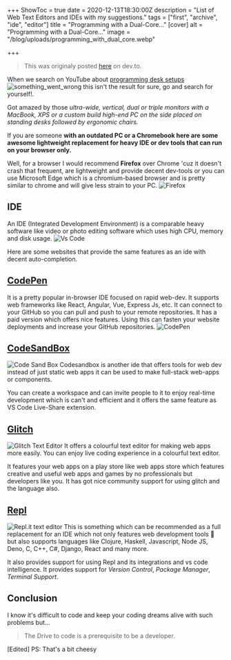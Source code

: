 +++
ShowToc = true
date = 2020-12-13T18:30:00Z
description = "List of Web Text Editors and IDEs with my suggestions."
tags = ["first", "archive", "ide", "editor"]
title = "Programming with a Dual-Core..."
[cover]
alt = "Programming with a Dual-Core..."
image = "/blog/uploads/programming_with_dual_core.webp"

+++
> This was originaly posted [here](https://dev.to/celeroncoder/programming-with-a-dual-core-38mm) on dev.to.

When we search on YouTube about [programming desk setups](https://www.youtube.com/results?search_query=programming+desk-setups)
![something_went_wrong](https://res.cloudinary.com/practicaldev/image/fetch/s--d9DwF3rS--/c_limit%2Cf_auto%2Cfl_progressive%2Cq_auto%2Cw_880/https://dev-to-uploads.s3.amazonaws.com/i/v6jpqipu1iu9fo11cnif.png)
this isn't the result for sure, go and search for yourself!.

Got amazed by those _ultra-wide, vertical, dual or triple monitors with a MacBook, XPS or a custom build high-end PC on the side placed on standing desks followed by ergonomic chairs._

If you are someone **with an outdated PC or a Chromebook here are some awesome lightweight replacement for heavy IDE or dev tools that can run on your browser only.**

Well, for a browser I would recommend **Firefox** over Chrome 'cuz it doesn't crash that frequent, are lightweight and provide decent dev-tools or you can use Microsoft Edge which is a chromium-based browser and is pretty similar to chrome and will give less strain to your PC.
![Firefox](https://www.mozilla.org/media/img/firefox/home/master/browsers-mr1.1014465d3b4a.jpg)

## IDE
An IDE (Integrated Development Environment) is a comparable heavy software like video or photo editing software which uses high CPU, memory and disk usage.
![Vs Code](https://res.cloudinary.com/practicaldev/image/fetch/s--DhgaGpb---/c_limit%2Cf_auto%2Cfl_progressive%2Cq_auto%2Cw_880/https://dev-to-uploads.s3.amazonaws.com/i/nph66rgwfby2fjctpgam.png)

Here are some websites that provide the same features as an ide with decent auto-completion.

## [CodePen](https://codepen.io/)
It is a pretty popular in-browser IDE focused on rapid web-dev. It supports web frameworks like React, Angular, Vue, Express Js, etc. It can connect to your GitHub so you can pull and push to your remote repositories. It has a paid version which offers nice features. Using this can fasten your website deployments and increase your GitHub repositories.
![CodePen](https://res.cloudinary.com/practicaldev/image/fetch/s--sDuF1Qyy--/c_limit%2Cf_auto%2Cfl_progressive%2Cq_auto%2Cw_880/https://dev-to-uploads.s3.amazonaws.com/i/bba9qdejurgt2knely45.png)

## [CodeSandBox](http://codesandbox.io/)
![Code Sand Box](https://res.cloudinary.com/practicaldev/image/fetch/s--HPDdkasZ--/c_limit%2Cf_auto%2Cfl_progressive%2Cq_auto%2Cw_880/https://dev-to-uploads.s3.amazonaws.com/i/qia8j0718i9vljpbe1qf.png)
Codesandbox is another ide that offers tools for web dev instead of just static web apps it can be used to make full-stack web-apps or components.

You can create a workspace and can invite people to it to enjoy real-time development which is can't and efficient and it offers the same feature as VS Code Live-Share extension.

## [Glitch](https://glitch.com/)
![Glitch Text Editor](https://res.cloudinary.com/practicaldev/image/fetch/s--qqtdq7s0--/c_limit%2Cf_auto%2Cfl_progressive%2Cq_auto%2Cw_880/https://dev-to-uploads.s3.amazonaws.com/i/aug485492no8d46ssajf.png)
It offers a colourful text editor for making web apps more easily. You can enjoy live coding experience in a colourful text editor.

It features your web apps on a play store like web apps store which features creative and useful web apps and games by no professionals but developers like you. It has got nice community support for using glitch and the language also.

## [Repl](http://repl.it/)
![Repl.it text editor](https://res.cloudinary.com/practicaldev/image/fetch/s--C1FxCbwI--/c_limit%2Cf_auto%2Cfl_progressive%2Cq_auto%2Cw_880/https://dev-to-uploads.s3.amazonaws.com/i/2bj69hsmi3w72a1rb5xv.png)
This is something which can be recommended as a full replacement for an IDE which not only features web development tools 🔧 but also supports languages like Clojure, Haskell, Javascript, Node JS, Deno, C, C++, C#, Django, React and many more.

It also provides support for using Repl and its integrations and vs code intelligence. It provides support for _Version Control_, _Package Manager_, _Terminal Support_.

## Conclusion
I know it's difficult to code and keep your coding dreams alive with such problems but...

> The Drive to code is a prerequisite to be a developer.

[Edited] PS: That's a bit cheesy